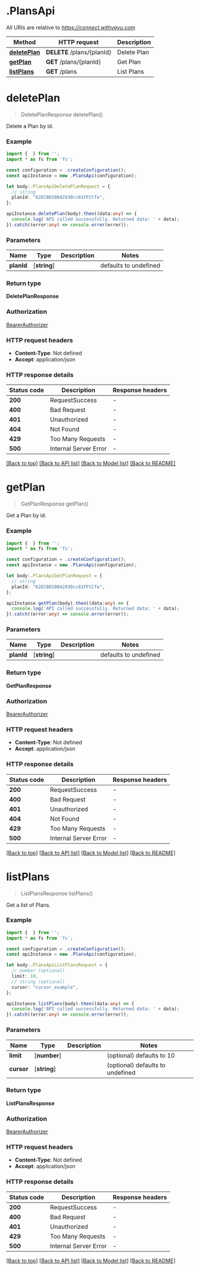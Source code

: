# .PlansApi

All URIs are relative to *https://connect.withvayu.com*

Method | HTTP request | Description
------------- | ------------- | -------------
[**deletePlan**](PlansApi.md#deletePlan) | **DELETE** /plans/{planId} | Delete Plan
[**getPlan**](PlansApi.md#getPlan) | **GET** /plans/{planId} | Get Plan
[**listPlans**](PlansApi.md#listPlans) | **GET** /plans | List Plans


# **deletePlan**
> DeletePlanResponse deletePlan()

Delete a Plan by id.

### Example


```typescript
import {  } from '';
import * as fs from 'fs';

const configuration = .createConfiguration();
const apiInstance = new .PlansApi(configuration);

let body:.PlansApiDeletePlanRequest = {
  // string
  planId: "62ECB020842930cc01FFCCfe",
};

apiInstance.deletePlan(body).then((data:any) => {
  console.log('API called successfully. Returned data: ' + data);
}).catch((error:any) => console.error(error));
```


### Parameters

Name | Type | Description  | Notes
------------- | ------------- | ------------- | -------------
 **planId** | [**string**] |  | defaults to undefined


### Return type

**DeletePlanResponse**

### Authorization

[BearerAuthorizer](README.md#BearerAuthorizer)

### HTTP request headers

 - **Content-Type**: Not defined
 - **Accept**: application/json


### HTTP response details
| Status code | Description | Response headers |
|-------------|-------------|------------------|
**200** | RequestSuccess |  -  |
**400** | Bad Request |  -  |
**401** | Unauthorized |  -  |
**404** | Not Found |  -  |
**429** | Too Many Requests |  -  |
**500** | Internal Server Error |  -  |

[[Back to top]](#) [[Back to API list]](README.md#documentation-for-api-endpoints) [[Back to Model list]](README.md#documentation-for-models) [[Back to README]](README.md)

# **getPlan**
> GetPlanResponse getPlan()

Get a Plan by id.

### Example


```typescript
import {  } from '';
import * as fs from 'fs';

const configuration = .createConfiguration();
const apiInstance = new .PlansApi(configuration);

let body:.PlansApiGetPlanRequest = {
  // string
  planId: "62ECB020842930cc01FFCCfe",
};

apiInstance.getPlan(body).then((data:any) => {
  console.log('API called successfully. Returned data: ' + data);
}).catch((error:any) => console.error(error));
```


### Parameters

Name | Type | Description  | Notes
------------- | ------------- | ------------- | -------------
 **planId** | [**string**] |  | defaults to undefined


### Return type

**GetPlanResponse**

### Authorization

[BearerAuthorizer](README.md#BearerAuthorizer)

### HTTP request headers

 - **Content-Type**: Not defined
 - **Accept**: application/json


### HTTP response details
| Status code | Description | Response headers |
|-------------|-------------|------------------|
**200** | RequestSuccess |  -  |
**400** | Bad Request |  -  |
**401** | Unauthorized |  -  |
**404** | Not Found |  -  |
**429** | Too Many Requests |  -  |
**500** | Internal Server Error |  -  |

[[Back to top]](#) [[Back to API list]](README.md#documentation-for-api-endpoints) [[Back to Model list]](README.md#documentation-for-models) [[Back to README]](README.md)

# **listPlans**
> ListPlansResponse listPlans()

Get a list of Plans.

### Example


```typescript
import {  } from '';
import * as fs from 'fs';

const configuration = .createConfiguration();
const apiInstance = new .PlansApi(configuration);

let body:.PlansApiListPlansRequest = {
  // number (optional)
  limit: 10,
  // string (optional)
  cursor: "cursor_example",
};

apiInstance.listPlans(body).then((data:any) => {
  console.log('API called successfully. Returned data: ' + data);
}).catch((error:any) => console.error(error));
```


### Parameters

Name | Type | Description  | Notes
------------- | ------------- | ------------- | -------------
 **limit** | [**number**] |  | (optional) defaults to 10
 **cursor** | [**string**] |  | (optional) defaults to undefined


### Return type

**ListPlansResponse**

### Authorization

[BearerAuthorizer](README.md#BearerAuthorizer)

### HTTP request headers

 - **Content-Type**: Not defined
 - **Accept**: application/json


### HTTP response details
| Status code | Description | Response headers |
|-------------|-------------|------------------|
**200** | RequestSuccess |  -  |
**400** | Bad Request |  -  |
**401** | Unauthorized |  -  |
**429** | Too Many Requests |  -  |
**500** | Internal Server Error |  -  |

[[Back to top]](#) [[Back to API list]](README.md#documentation-for-api-endpoints) [[Back to Model list]](README.md#documentation-for-models) [[Back to README]](README.md)


